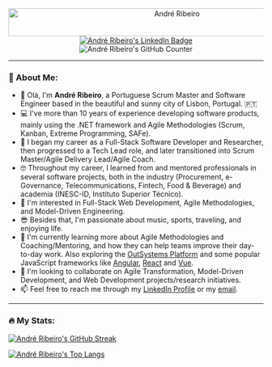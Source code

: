 <div id="welcome" align="center">
	<img src="https://readme-typing-svg.herokuapp.com?font=Kaushan+Script&size=40&duration=3500&color=FFA500&background=FFFFFF00&center=true&vCenter=true&width=650&height=55&lines=👋+Olá!+Welcome,+André+here!" alt="André Ribeiro" width="650" height="55">
</div>

<div id="badges" align="center">
  <a href="https://pt.linkedin.com/in/andr%C3%A9-ribeiro-kr36">
    <img src="https://img.shields.io/badge/LinkedIn-blue?style=for-the-badge&logo=linkedin&logoColor=white" alt="André Ribeiro's LinkedIn Badge"/>
  </a>
</div>

<div id="counter" align="center">
  <img src="https://komarev.com/ghpvc/?username=your-github-apribeiro&style=flat-square&color=orange" alt="André Ribeiro's GitHub Counter"/>
</div>

---

### 📝 About Me:

- 🤙 Olá, I'm **André Ribeiro**, a Portuguese Scrum Master and Software Engineer based in the beautiful and sunny city of Lisbon, Portugal. 🇵🇹
- 💻 I've more than 10 years of experience developing software products, mainly using the .NET framework and Agile Methodologies (Scrum, Kanban, Extreme Programming, SAFe).
- 📑 I began my career as a Full-Stack Software Developer and Researcher, then progressed to a Tech Lead role, and later transitioned into Scrum Master/Agile Delivery Lead/Agile Coach.
- 🤓 Throughout my career, I learned from and mentored professionals in several software projects, both in the industry (Procurement, e-Governance, Telecommunications, Fintech, Food & Beverage) and academia (INESC-ID, Instituto Superior Técnico).
- 👀 I'm interested in Full-Stack Web Development, Agile Methodologies, and Model-Driven Engineering.
- 😎 Besides that, I'm passionate about music, sports, traveling, and enjoying life.
- 🌱 I'm currently learning more about Agile Methodologies and Coaching/Mentoring, and how they can help teams improve their day-to-day work. Also exploring the [OutSystems Platform](https://www.outsystems.com/) and some popular JavaScript frameworks like [Angular](https://angular.io/), [React](https://reactjs.org/) and [Vue](https://vuejs.org/).
- 💞️ I'm looking to collaborate on Agile Transformation, Model-Driven Development, and Web Development projects/research initiatives.
- 📫 Feel free to reach me through my [LinkedIn Profile](https://www.linkedin.com/in/andré-ribeiro-kr36) or my [email](mailto:andre.ribeiro88@outlook.pt).

---

### 🔥 My Stats:

[![André Ribeiro's GitHub Streak](https://streak-stats.demolab.com?user=apribeiro&theme=dark)](https://git.io/streak-stats)

[![André Ribeiro's Top Langs](https://github-readme-stats.vercel.app/api/top-langs/?username=apribeiro&layout=donut&theme=dark&show_icons=true)](https://github.com/anuraghazra/github-readme-stats)

<!---
apribeiro/apribeiro is a ✨ special ✨ repository because its `README.md` (this file) appears on your GitHub profile.
You can click the Preview link to take a look at your changes.
--->
